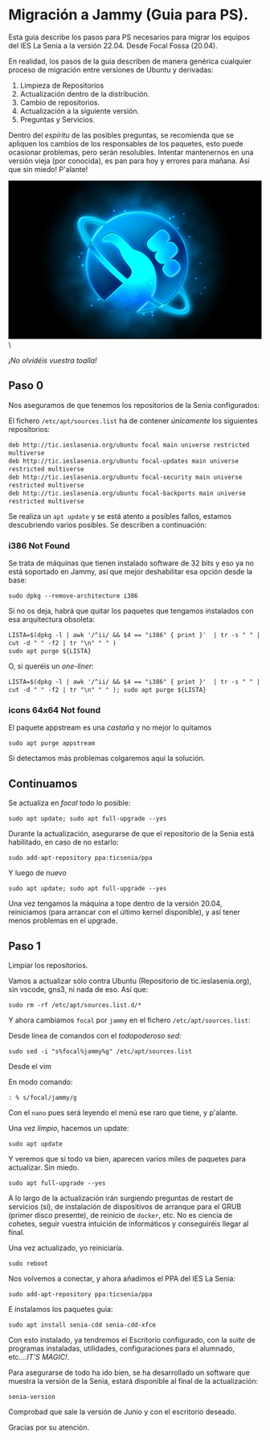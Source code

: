 # Migración a Jammy (Guia para PS).

Esta guia describe los pasos para PS necesarios para migrar los equipos del IES La Senia a la versión 22.04.
Desde Focal Fossa (20.04).

En realidad, los pasos de la guia describen de manera genérica cualquier proceso de migración entre versiones de
Ubuntu y derivadas:

1. Limpieza de Repositorios
2. Actualización dentro de la distribución.
3. Cambio de repositorios.
4. Actualización a la siguiente versión.
5. Preguntas y Servicios.

Dentro del *espíritu* de las posibles preguntas, se recomienda que se apliquen los cambios de los responsables de los paquetes, esto puede ocasionar problemas, pero serán resolubles.
Intentar mantenernos en una versión vieja  (por conocida), es pan para hoy y errores para mañana. Así que sin miedo! P'alante!

![Guide](imgs/guidetothegalaxy.jpg)\

*¡No olvidéis vuestra toalla!*

## Paso 0

Nos aseguramos de que tenemos los repositorios de la Senia configurados:

El fichero `/etc/apt/sources.list` ha de contener *únicamente* los siguientes repositorios:

```shell
deb http://tic.ieslasenia.org/ubuntu focal main universe restricted multiverse
deb http://tic.ieslasenia.org/ubuntu focal-updates main universe restricted multiverse
deb http://tic.ieslasenia.org/ubuntu focal-security main universe restricted multiverse
deb http://tic.ieslasenia.org/ubuntu focal-backports main universe restricted multiverse
```

Se realiza un `apt update` y se está atento a posibles fallos, estamos descubriendo varios posibles. Se describen a continuación:

### i386 Not Found

Se trata de máquinas que tienen instalado software de 32 bits y eso ya no está soportado en Jammy, así que mejor deshabilitar esa 
opción desde la base:

```shell
sudo dpkg --remove-architecture i386
```
Si no os deja, habrá que quitar los paquetes que tengamos instalados con esa arquitectura obsoleta:

```shell
LISTA=$(dpkg -l | awk '/^ii/ && $4 == "i386" { print }'  | tr -s " " | cut -d " " -f2 | tr "\n" " " )
sudo apt purge ${LISTA}
```

O, si queréis un *one-liner*:

```shell
LISTA=$(dpkg -l | awk '/^ii/ && $4 == "i386" { print }'  | tr -s " " | cut -d " " -f2 | tr "\n" " " ); sudo apt purge ${LISTA}
```

### icons 64x64 Not found

El paquete appstream es una *castaña* y no mejor lo quitamos

```shell
sudo apt purge appstream

```

Si detectamos más problemas colgaremos aquí la solución.

## Continuamos

Se actualiza en *focal* todo lo posible:

```shell
sudo apt update; sudo apt full-upgrade --yes
```

Durante la actualización, asegurarse de que el repositorio de la Senia está habilitado, en caso de no estarlo:

```
sudo add-apt-repository ppa:ticsenia/ppa
```

Y luego de nuevo

```shell
sudo apt update; sudo apt full-upgrade --yes
```

Una vez tengamos la máquina a tope dentro de la versión 20.04, reiniciamos (para arrancar con el último kernel disponible),
y así tener menos problemas en el upgrade.

## Paso 1

Limpiar los repositorios.

Vamos a actualizar sólo contra Ubuntu (Repositorio de tic.ieslasenia.org), sin vscode, gns3, ni nada de eso.
Así que:

```shell
sudo rm -rf /etc/apt/sources.list.d/*
```

Y ahora cambiamos `focal` por `jammy` en el fichero `/etc/apt/sources.list`:

Desde línea de comandos con el *todopoderoso sed*:

```shell
sudo sed -i "s%focal%jammy%g" /etc/apt/sources.list
```

Desde el vim

En modo comando:

```vim
: % s/focal/jammy/g 
```

Con el `nano` pues será leyendo el menú ese raro que tiene, y p'alante.


Una vez *limpio*, hacemos un update:

```shell
sudo apt update
```

Y veremos que si todo va bien, aparecen varios miles de paquetes para actualizar. Sin miedo.

```shell
sudo apt full-upgrade --yes
```

A lo largo de la actualización irán surgiendo preguntas de restart de servicios (sí), de instalación de dispositivos de arranque para el GRUB (primer disco presente), de reinicio de `docker`, etc.  No es ciencia de cohetes, seguir vuestra intuición de informáticos y conseguiréis llegar al final.


Una vez actualizado, yo reiniciaría.

```shell
sudo reboot
```

Nos volvemos a conectar, y ahora añadimos el PPA del IES La Senia:

```shell
sudo add-apt-repository ppa:ticsenia/ppa
```

E instalamos los paquetes guia:

```shell
sudo apt install senia-cdd senia-cdd-xfce
```

Con esto instalado, ya tendremos el Escritorio configurado, con la *suite* de programas instaladas, utilidades, configuraciones para el alumnado, etc....*IT'S MAGIC!*.

Para asegurarse de todo ha ido bien, se ha desarrollado un software que muestra la versión de la Senia, estará disponible al final de la actualización:

```shell
senia-version
```

Comprobad que sale la versión de Junio y con el escritorio deseado. 

Gracias por su atención.

